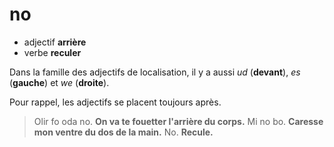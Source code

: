 # no
- adjectif **arrière**
- verbe **reculer**

Dans la famille des adjectifs de localisation, il y a aussi *ud* (**devant**), *es* (**gauche**) et *we* (**droite**).

Pour rappel, les adjectifs se placent toujours après.

> Olir fo oda no.   **On va te fouetter l'arrière du corps.**
> Mi no bo.         **Caresse mon ventre du dos de la main.**
> No.               **Recule.**